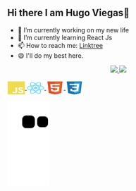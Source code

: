 ## Hi there I am Hugo Viegas👋

- 🔭 I’m currently working on my new life
- 🌱 I’m currently learning React Js
- 📫 How to reach me: <a href="https://linktr.ee/hviegas">Linktree<a/>
- 😄 I'll do my best here.

<div align="center">
  <a href="https://github.com/hugoviegas">
  <img height="180em" src="https://github-readme-stats.vercel.app/api?username=hugoviegas&show_icons=true&theme=dracula&include_all_commits=true&count_private=true"/>
  <img height="180em" src="https://github-readme-stats.vercel.app/api/top-langs/?username=hugoviegas&layout=compact&langs_count=7&theme=dracula"/>
</div>
<div style="display: inline_block"><br>
  <img align="center" alt="Hugo-Js" height="30" width="40" src="https://raw.githubusercontent.com/devicons/devicon/master/icons/javascript/javascript-plain.svg">
  <img align="center" alt="Hugo-React" height="30" width="40" src="https://raw.githubusercontent.com/devicons/devicon/master/icons/react/react-original.svg">
  <img align="center" alt="Hugo-HTML" height="30" width="40" src="https://raw.githubusercontent.com/devicons/devicon/master/icons/html5/html5-original.svg">
  <img align="center" alt="Hugo-CSS" height="30" width="40" src="https://raw.githubusercontent.com/devicons/devicon/master/icons/css3/css3-original.svg">
</div>

![Snake animation](https://github.com/hugoviegas/hugoviegas/blob/output/github-contribution-grid-snake.svg)

